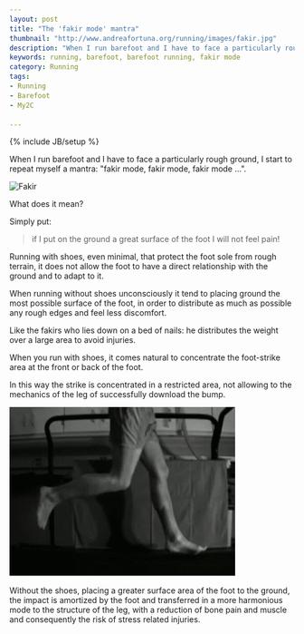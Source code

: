 ```yaml
---
layout: post
title: "The 'fakir mode' mantra"
thumbnail: "http://www.andreafortuna.org/running/images/fakir.jpg"
description: "When I run barefoot and I have to face a particularly rough ground, I start to repeat myself a mantra: 'fakir mode, fakir mode, fakir mode ...'."
keywords: running, barefoot, barefoot running, fakir mode
category: Running
tags: 
- Running
- Barefoot
- My2C

---
```

{% include JB/setup %}

When I run barefoot and I have to face a particularly rough ground, I start to repeat myself a mantra: "fakir mode, fakir mode, fakir mode ...".

![Fakir](http://www.andreafortuna.org/running/images/fakir.jpg)

<!-- more -->

What does it mean?

Simply put: 

>if I put on the ground a great surface of the foot I will not feel pain!

Running with shoes, even minimal, that protect the foot sole from rough terrain, it does not allow the foot to have a direct relationship with the ground and to adapt to it.

When running without shoes unconsciously it tend to placing ground the most possible surface of the foot, in order to distribute as much as possible any rough edges and feel less discomfort.

Like the fakirs who lies down on a bed of nails: he distributes the weight over a large area to avoid injuries.

When you run with shoes, it comes natural to concentrate the foot-strike area at the front or back of the foot.

In this way the strike is concentrated in a restricted area, not allowing to the mechanics of the leg of successfully download the bump.

![barefoot](/running/images/barefoot.gif)

Without the shoes, placing a greater surface area of the foot to the ground, the impact is amortized by the foot and transferred in a more harmonious mode to the structure of the leg, with a reduction of bone pain and muscle and consequently the risk of stress related injuries.
